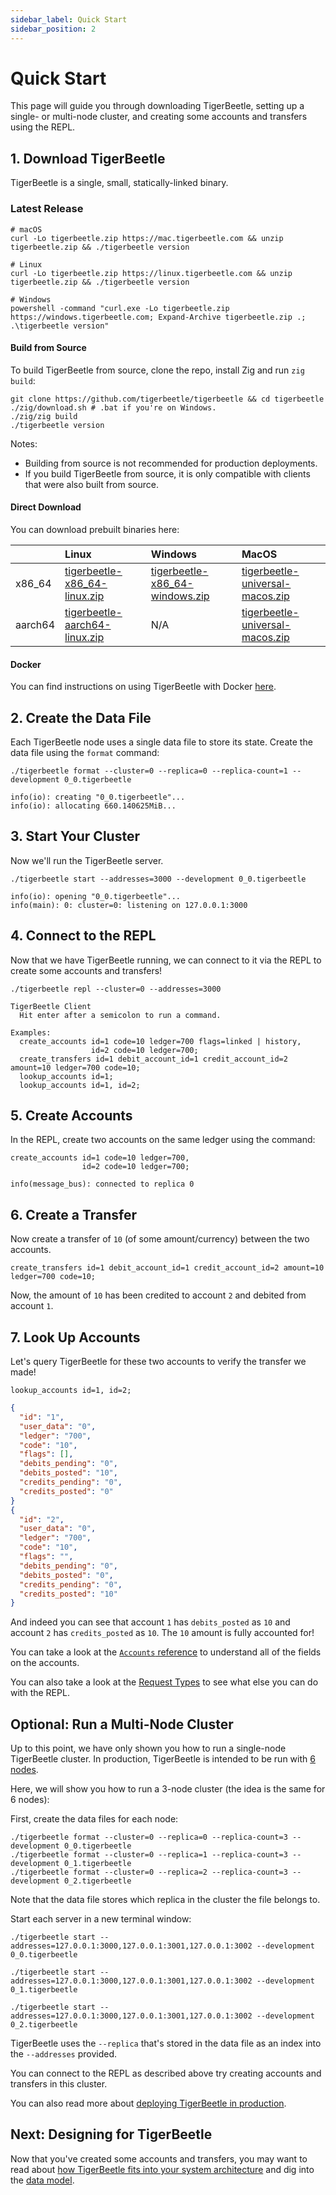 ```yaml
---
sidebar_label: Quick Start
sidebar_position: 2
---
```


# Quick Start

This page will guide you through downloading TigerBeetle, setting up a single- or multi-node
cluster, and creating some accounts and transfers using the REPL.

## 1. Download TigerBeetle

TigerBeetle is a single, small, statically-linked binary.

### Latest Release

```console
# macOS
curl -Lo tigerbeetle.zip https://mac.tigerbeetle.com && unzip tigerbeetle.zip && ./tigerbeetle version
```

```console
# Linux
curl -Lo tigerbeetle.zip https://linux.tigerbeetle.com && unzip tigerbeetle.zip && ./tigerbeetle version
```

```console
# Windows
powershell -command "curl.exe -Lo tigerbeetle.zip https://windows.tigerbeetle.com; Expand-Archive tigerbeetle.zip .; .\tigerbeetle version"
```

#### Build from Source

To build TigerBeetle from source, clone the repo, install Zig and run `zig build`:

```console
git clone https://github.com/tigerbeetle/tigerbeetle && cd tigerbeetle
./zig/download.sh # .bat if you're on Windows.
./zig/zig build
./tigerbeetle version
```

Notes:
- Building from source is not recommended for production deployments.
- If you build TigerBeetle from source, it is only compatible with clients that were also built from source.

#### Direct Download

You can download prebuilt binaries here:

|         | Linux                           | Windows                          | MacOS                             |
| :------ | :------------------------------ | :------------------------------- | :-------------------------------- |
| x86_64  | [tigerbeetle-x86_64-linux.zip]  | [tigerbeetle-x86_64-windows.zip] | [tigerbeetle-universal-macos.zip] |
| aarch64 | [tigerbeetle-aarch64-linux.zip] | N/A                              | [tigerbeetle-universal-macos.zip] |

[tigerbeetle-aarch64-linux.zip]:
  https://github.com/tigerbeetle/tigerbeetle/releases/latest/download/tigerbeetle-aarch64-linux.zip
[tigerbeetle-universal-macos.zip]:
  https://github.com/tigerbeetle/tigerbeetle/releases/latest/download/tigerbeetle-universal-macos.zip
[tigerbeetle-x86_64-linux.zip]:
  https://github.com/tigerbeetle/tigerbeetle/releases/latest/download/tigerbeetle-x86_64-linux.zip
[tigerbeetle-x86_64-windows.zip]:
  https://github.com/tigerbeetle/tigerbeetle/releases/latest/download/tigerbeetle-x86_64-windows.zip

#### Docker

You can find instructions on using TigerBeetle with Docker [here](./operating/docker.md).

## 2. Create the Data File

Each TigerBeetle node uses a single data file to store its state. Create the data file using the
`format` command:

```console
./tigerbeetle format --cluster=0 --replica=0 --replica-count=1 --development 0_0.tigerbeetle
```

```console
info(io): creating "0_0.tigerbeetle"...
info(io): allocating 660.140625MiB...
```

## 3. Start Your Cluster

Now we'll run the TigerBeetle server.

```console
./tigerbeetle start --addresses=3000 --development 0_0.tigerbeetle
```

```console
info(io): opening "0_0.tigerbeetle"...
info(main): 0: cluster=0: listening on 127.0.0.1:3000
```

## 4. Connect to the REPL

Now that we have TigerBeetle running, we can connect to it via the REPL to create some accounts and
transfers!

```console
./tigerbeetle repl --cluster=0 --addresses=3000
```

```console
TigerBeetle Client
  Hit enter after a semicolon to run a command.

Examples:
  create_accounts id=1 code=10 ledger=700 flags=linked | history,
                  id=2 code=10 ledger=700;
  create_transfers id=1 debit_account_id=1 credit_account_id=2 amount=10 ledger=700 code=10;
  lookup_accounts id=1;
  lookup_accounts id=1, id=2;
```

## 5. Create Accounts

In the REPL, create two accounts on the same ledger using the command:

```console
create_accounts id=1 code=10 ledger=700,
                id=2 code=10 ledger=700;
```

```console
info(message_bus): connected to replica 0
```

## 6. Create a Transfer

Now create a transfer of `10` (of some amount/currency) between the two accounts.

```console
create_transfers id=1 debit_account_id=1 credit_account_id=2 amount=10 ledger=700 code=10;
```

Now, the amount of `10` has been credited to account `2` and debited from account `1`.

## 7. Look Up Accounts

Let's query TigerBeetle for these two accounts to verify the transfer we made!

```console
lookup_accounts id=1, id=2;
```

```json
{
  "id": "1",
  "user_data": "0",
  "ledger": "700",
  "code": "10",
  "flags": [],
  "debits_pending": "0",
  "debits_posted": "10",
  "credits_pending": "0",
  "credits_posted": "0"
}
{
  "id": "2",
  "user_data": "0",
  "ledger": "700",
  "code": "10",
  "flags": "",
  "debits_pending": "0",
  "debits_posted": "0",
  "credits_pending": "0",
  "credits_posted": "10"
}
```

And indeed you can see that account `1` has `debits_posted` as `10` and account `2` has
`credits_posted` as `10`. The `10` amount is fully accounted for!

You can take a look at the [`Accounts` reference](./reference/account.md) to understand all of the
fields on the accounts.

You can also take a look at the [Request Types](./reference/requests/README.md) to see what else you
can do with the REPL.

## Optional: Run a Multi-Node Cluster

Up to this point, we have only shown you how to run a single-node TigerBeetle cluster. In
production, TigerBeetle is intended to be run with [6 nodes](./operating/deploy.md).

Here, we will show you how to run a 3-node cluster (the idea is the same for 6 nodes):

First, create the data files for each node:

```console
./tigerbeetle format --cluster=0 --replica=0 --replica-count=3 --development 0_0.tigerbeetle
./tigerbeetle format --cluster=0 --replica=1 --replica-count=3 --development 0_1.tigerbeetle
./tigerbeetle format --cluster=0 --replica=2 --replica-count=3 --development 0_2.tigerbeetle
```

Note that the data file stores which replica in the cluster the file belongs to.

Start each server in a new terminal window:

```console
./tigerbeetle start --addresses=127.0.0.1:3000,127.0.0.1:3001,127.0.0.1:3002 --development 0_0.tigerbeetle
```

```console
./tigerbeetle start --addresses=127.0.0.1:3000,127.0.0.1:3001,127.0.0.1:3002 --development 0_1.tigerbeetle
```

```console
./tigerbeetle start --addresses=127.0.0.1:3000,127.0.0.1:3001,127.0.0.1:3002 --development 0_2.tigerbeetle
```

TigerBeetle uses the `--replica` that's stored in the data file as an index into the `--addresses`
provided.

You can connect to the REPL as described above try creating accounts and transfers in this cluster.

You can also read more about [deploying TigerBeetle in production](./operating/deploy.md).

## Next: Designing for TigerBeetle

Now that you've created some accounts and transfers, you may want to read about
[how TigerBeetle fits into your system architecture](./coding/system-architecture.md) and dig into
the [data model](./coding/data-modeling.md).
